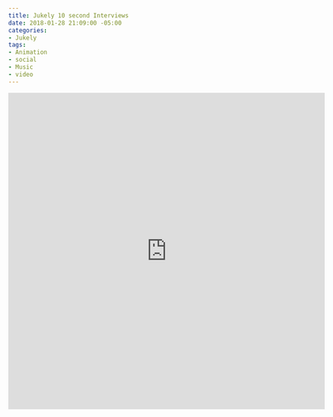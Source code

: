 ```yaml
---
title: Jukely 10 second Interviews
date: 2018-01-28 21:09:00 -05:00
categories:
- Jukely
tags:
- Animation
- social
- Music
- video
---
```


<div class="video-square">
	<iframe src="https://player.vimeo.com/video/253179947?autoplay=1&loop=1&autopause=0" width="640" height="640" frameborder="0" webkitallowfullscreen mozallowfullscreen allowfullscreen></iframe>
</div>